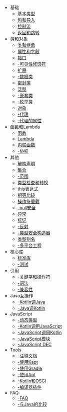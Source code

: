 * 基础
    * [基本类型](basics/basic-types.md)
    * [包和导入](basics/packages-and-imports.md)
    * [控制流](basics/control-flow.md)
    * [返回和跳转](basics/returns-and-jumps.md)
* 类和对象
    * [类和继承](classes-and-objects/classes-and-inheritance.md)
    * [属性和字段](classes-and-objects/properties-and-fields.md)
    * [接口](classes-and-objects/interfaces.md)
    * [-可见性修饰符](classes-and-objects/visibility-modifiers.md)
    * [扩展](classes-and-objects/extensions.md)
    * [-数据类](classes-and-objects/data-classes.md)
    * [密封类](classes-and-objects/sealed-classes.md)
    * [泛型](classes-and-objects/generics.md)
    * [-嵌套类](classes-and-objects/nested-classes.md)
    * [-枚举类](classes-and-objects/enum-classes.md)
    * [对象](classes-and-objects/objects.md)
    * [-代理](classes-and-objects/delegation.md)
    * [-代理的属性](classes-and-objects/delegated-properties.md)
* 函数和Lambda
    * [函数](functions-and-lambdas/functions.md)
    * [Lambda](functions-and-lambdas/lambdas.md)
    * [内联函数](functions-and-lambdas/inline-functions.md)
    * [-协程](functions-and-lambdas/coroutines.md)
* 其他
    * [解构声明](other/destructuring-declarations.md)
    * [集合](other/collections.md)
    * [-范围](other/ranges.md)
    * [类型检查和转换](other/type-checks-and-casts.md)
    * [this表达式](other/this-expressions.md)
    * [相等比较](other/equality.md)
    * [操作符重载](other/operator-overloading.md)
    * [-null安全](other/null-safty.md)
    * [异常](other/exceptions.md)
    * [标记](other/annotations.md)
    * [-反射](other/reflection.md)
    * [-类型安全构造器](other/type-safe-builders.md)
    * [类型别名](other/type-alias.md)
    * [-多平台工程](other/multiplatform-projects.md)
* 核心库
    * [标准库](core-libraries/standard-library)
    * [-测试](core-libraries/kotlin-test.md)
* 引用
    * [-关键字和操作符](reference/keywords-and-operators.md)
    * [-语法](reference/grammer.md)
    * [-兼容性](reference/compatibility.md)
* Java互操作
    * [-Kotlin调Java](java-interop/calling-java-from-kotlin.md)
    * [-Java调Kotlin](java-interop/calling-kotlin-from-java.md)
* JavaScript
    * [-动态类型](javascript/dynamic-type.md)
    * [-Kotlin调用JavaScript](javascript/calling-javascript-from-kotlin.md)
    * [-JavaScript调用Kotlin](javascript/calling-kotlin-from-javascript.md)
    * [-JavaScript模块](javascript/javascript-modules.md)
    * [-JavaScript DEC](javascript/javascript-dce.md)
* Tools
    * [-注释文档](tools/documenting-kotlin-code.md)
    * [-使用Kapt](tools/using-kapt.md)
    * [-使用Gradle](tools/using-gradle.md)
    * [-使用Ant](tools/using-ant.md)
    * [-Kotlin和OSGi](tools/kotlin-and-osgi.md)
    * [-编译器插件](tools/compiler-plugins.md)
* FAQ
    * [-FAQ](faq/faq.md)
    * [-与Java的比较](faq/comparison-to-java.md)
